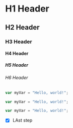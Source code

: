 # H1 Header
## H2 Header
### H3 Header
#### H4 Header
##### H5 Header
###### H6 Header

``` javascript
var myVar = "Hello, world!";
```
``` javascript
var myVar = "Hello, world!";
```
``` javascript
var myVar = "Hello, world!";
```

- [x] LAst step
